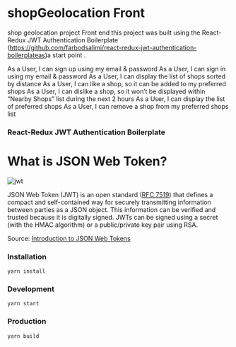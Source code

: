# shopGeolocation Front
shop geolocation project Front end this project was built using the  React-Redux JWT Authentication Boilerplate (https://github.com/farbodsalimi/react-redux-jwt-authentication-boilerplateas)a start point .

As a User, I can sign up using my email & password
As a User, I can sign in using my email & password
As a User, I can display the list of shops sorted by distance
As a User, I can like a shop, so it can be added to my preferred shops
As a User, I can dislike a shop, so it won’t be displayed within “Nearby Shops” list during the next 2 hours
As a User, I can display the list of preferred shops
As a User, I can remove a shop from my preferred shops list

### React-Redux JWT Authentication Boilerplate

# What is JSON Web Token?
![jwt](https://cdn.auth0.com/content/jwt/jwt-diagram.png)

JSON Web Token (JWT) is an open standard ([RFC 7519](https://tools.ietf.org/html/rfc7519)) that defines a compact and self-contained way for securely transmitting information between parties as a JSON object. This information can be verified and trusted because it is digitally signed. JWTs can be signed using a secret (with the HMAC algorithm) or a public/private key pair using RSA.

Source: [Introduction to JSON Web Tokens](https://jwt.io/introduction/)

### Installation
```
yarn install
```

### Development
```
yarn start
```

### Production
```
yarn build
```

